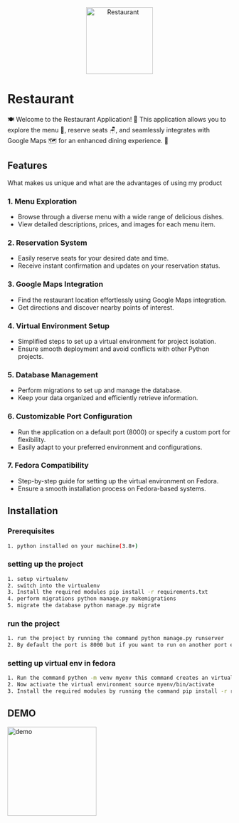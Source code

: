 <div align="center">
  <img src="https://github.com/kanugurajesh/Restaurant/assets/120458029/38824a97-4cc0-4a16-9d7b-42ca6c0604bd" alt="Restaurant" width="150" height="150">
</div>

# Restaurant

🍽️ Welcome to the Restaurant Application! 🍣 This application allows you to explore the menu 📜, reserve seats 🪑, and seamlessly integrates with Google Maps 🗺️ for an enhanced dining experience. 🌟

## Features
What makes us unique and what are the advantages of using my product

### 1. Menu Exploration
- Browse through a diverse menu with a wide range of delicious dishes.
- View detailed descriptions, prices, and images for each menu item.

### 2. Reservation System
- Easily reserve seats for your desired date and time.
- Receive instant confirmation and updates on your reservation status.

### 3. Google Maps Integration
- Find the restaurant location effortlessly using Google Maps integration.
- Get directions and discover nearby points of interest.

### 4. Virtual Environment Setup
- Simplified steps to set up a virtual environment for project isolation.
- Ensure smooth deployment and avoid conflicts with other Python projects.

### 5. Database Management
- Perform migrations to set up and manage the database.
- Keep your data organized and efficiently retrieve information.

### 6. Customizable Port Configuration
- Run the application on a default port (8000) or specify a custom port for flexibility.
- Easily adapt to your preferred environment and configurations.

### 7. Fedora Compatibility
- Step-by-step guide for setting up the virtual environment on Fedora.
- Ensure a smooth installation process on Fedora-based systems.

## Installation

### Prerequisites
```bash
1. python installed on your machine(3.8+)
```

### setting up the project
```bash
1. setup virtualenv
2. switch into the virtualenv
3. Install the required modules pip install -r requirements.txt
4. perform migrations python manage.py makemigrations
5. migrate the database python manage.py migrate
```

### run the project
```bash
1. run the project by running the command python manage.py runserver
2. By default the port is 8000 but if you want to run on another port enter the port number after the runserver ( e.g python manage.py runserver 8001 it runs the project on 8001 port )
```

### setting up virtual env in fedora
```bash
1. Run the command python -m venv myenv this command creates an virtual environment
2. Now activate the virtual environment source myenv/bin/activate
3. Install the required modules by running the command pip install -r requirements.txt
```

## DEMO
<a href="https://youtu.be/Q5FUZfroKzA?feature=shared"><img src="https://github.com/kanugurajesh/Restaurant/assets/120458029/b3e6e45a-943e-4c2e-8fa4-9b8a09ff46bc" alt="demo" width="200" height="200"/></a>
